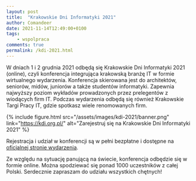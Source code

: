 ```yaml
---
layout: post
title:  "Krakowskie Dni Informatyki 2021"
author: Comandeer
date: 2021-11-14T12:49:00+0100
tags: 
    - wspolpraca
comments: true
permalink: /kdi-2021.html
---
```


W dniach 1 i 2 grudnia 2021 odbędą się Krakowskie Dni Informatyki 2021 (online), czyli konferencja integrująca krakowską branżę IT w formie wirtualnego wydarzenia. Konferencja skierowana jest do architektów, seniorów, midów, juniorów a także studentów informatyki. Zapewnia najwyższy poziom wykładów prowadzonych przez prelegentów z wiodących firm IT. Podczas wydarzenia odbędą się również Krakowskie Targi Pracy IT, gdzie spotkasz wiele renomowanych firm.

{% include figure.html src="/assets/images/kdi-2021/banner.png" link="https://kdi.org.pl/" alt="Zarejestruj się na Krakowskie Dni Informatyki 2021" %}

Rejestracja i udział w konferencji są w pełni bezpłatne i dostępne na [oficjalnej stronie wydarzenia](https://kdi.org.pl/).

Ze względu na sytuację panującą na świecie, konferencja odbędzie się w formie online. Można spodziewać się ponad 1000 uczestników z całej Polski. Serdecznie zapraszam do udziału wszystkich chętnych!
